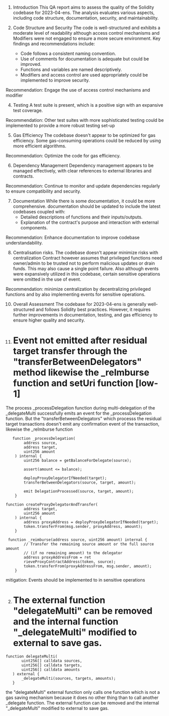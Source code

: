 1. Introduction
This QA report aims to assess the quality of the Solidity codebase for 2023-04-ens. The analysis evaluates various aspects, including code structure, documentation, security, and maintainability.

2. Code Structure and Security
The code is well-structured and exhibits a moderate level of readability although access control mechanisms and Modifiers were not engaged to ensure a more secure environment. Key findings and recommendations include:
   - Code follows a consistent naming convention.
   - Use of comments for documentation is adequate but could be improved.
   - Functions and variables are named descriptively.
   - Modifiers and access control are used appropriately could be implemented to improve security.

Recommendation: Engage the use of access control mechanisms and modifier


4. Testing
A test suite is present, which is a positive sign with an expansive test coverage.

Recommendation: Other test suites with more sophisticated testing could be implemented to provide a more robust testing set-up

5. Gas Efficiency
The codebase doesn't appear to be optimized for gas efficiency. Some gas-consuming operations could be reduced by using more efficient algorithms.

Recommendation: Optimize the code for gas efficiency.

6. Dependency Management
Dependency management appears to be managed effectively, with clear references to external libraries and contracts.

Recommendation: Continue to monitor and update dependencies regularly to ensure compatibility and security.

7. Documentation
While there is some documentation, it could be more comprehensive. 
documentation should be updated to include the latest codebases coupled with:
   - Detailed descriptions of functions and their inputs/outputs.
   - Explanation of the contract's purpose and interaction with external components.

Recommendation: Enhance documentation to improve codebase understandability.

8. Centralisation risks.
The codebase doesn't appear minimize risks with centralization
Contract however assumes that privileged functions need owner/admin to be trusted not to perform malicious updates or drain funds. This may also cause a single point failure.
Also although events were expansively utilized in this codebase, certain sensitive operations were omitted 
in the use of event. 

Recommendation: minimize centralization by decentralizing privileged functions and by also implementing events for sensitive operations.



10. Overall Assessment
The codebase for 2023-04-ens is generally well-structured and follows Solidity best practices. However, it requires further improvements in documentation, testing, and gas efficiency to ensure higher quality and security.


1. # Event not emitted after residual target transfer through the "transferBetweenDelegators" method likewise the _reImburse function and setUri function [low-1]

The process _processDelegation function during multi-delegation of the _delegateMulti successfully emits an event for the _processDelegation function. But the "transferBetweenDelegators" which processs the residual target transactions doesn't emit any confirmation event of the transaction, likewise the _reImburse function
```solidity
   function _processDelegation(
        address source,
        address target,
        uint256 amount
    ) internal {
        uint256 balance = getBalanceForDelegate(source);

        assert(amount <= balance);

        deployProxyDelegatorIfNeeded(target);
        transferBetweenDelegators(source, target, amount);

        emit DelegationProcessed(source, target, amount);
    }
```
```solidity
function createProxyDelegatorAndTransfer(
        address target,
        uint256 amount
    ) internal {
        address proxyAddress = deployProxyDelegatorIfNeeded(target);
        token.transferFrom(msg.sender, proxyAddress, amount);
    }
```
```solidity
 function _reimburse(address source, uint256 amount) internal {
        // Transfer the remaining source amount or the full source amount
        // (if no remaining amount) to the delegator
        address proxyAddressFrom = ret
        rieveProxyContractAddress(token, source);
        token.transferFrom(proxyAddressFrom, msg.sender, amount);
    }
```

mitigation:  Events should be implemented to in sensitive operations

2. # The external  function "delegateMulti" can be removed and the internal function "_delegateMulti" modified to external to save gas.

 ```solidity
function delegateMulti(
        uint256[] calldata sources,
        uint256[] calldata targets,
        uint256[] calldata amounts
    ) external {
        _delegateMulti(sources, targets, amounts);
    }
```

the "delegateMulti" external function only calls one function which is not a gas saving mechanism because it does no other thing than to call another _delegate function.  The external function can be removed and the internal "_delegateMulti" modified to external to save gas.
